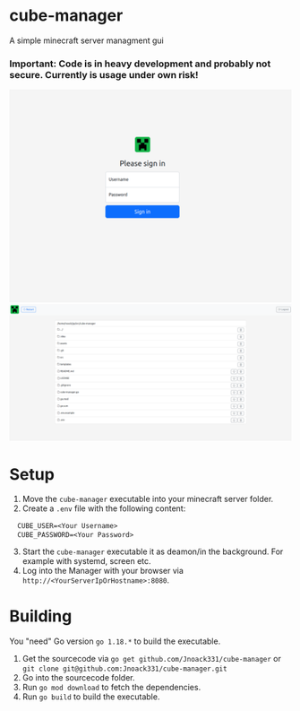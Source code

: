 # cube-manager
A simple minecraft server managment gui

### Important: Code is in heavy development and probably not secure. Currently is usage under own risk!

![login](doc/img/login.png?raw=true "login")
![file list](doc/img/filelist.png?raw=true "file list")

# Setup

1. Move the `cube-manager` executable into your minecraft server folder.
2. Create a `.env` file with the following content:
```
  CUBE_USER=<Your Username>
  CUBE_PASSWORD=<Your Password>
```
3. Start the `cube-manager` executable it as deamon/in the background. For example with systemd, screen etc.
4. Log into the Manager with your browser via `http://<YourServerIpOrHostname>:8080`.

# Building
You "need" Go version `go 1.18.*` to build the executable. 

1. Get the sourcecode via `go get github.com/Jnoack331/cube-manager` or `git clone git@github.com:Jnoack331/cube-manager.git`
2. Go into the sourcecode folder.
3. Run `go mod download` to fetch the dependencies.
3. Run `go build` to build the executable.
